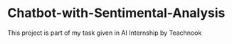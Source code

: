 # Chatbot-with-Sentimental-Analysis
This project is part of my task given in  AI Internship by Teachnook
